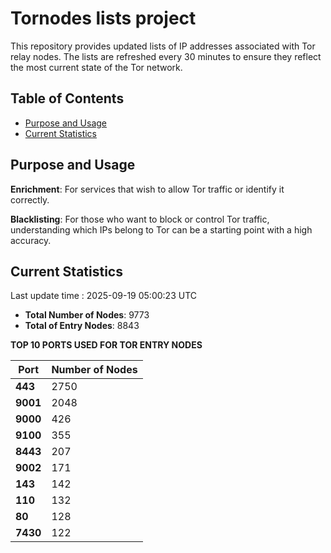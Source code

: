 # Tornodes lists project

This repository provides updated lists of IP addresses associated with Tor relay nodes. The lists are refreshed every 30 minutes to ensure they reflect the most current state of the Tor network.

## Table of Contents

- [Purpose and Usage](#purpose-and-usage)
- [Current Statistics](#current-statistics)


## Purpose and Usage

**Enrichment**: For services that wish to allow Tor traffic or identify it correctly.

**Blacklisting**: For those who want to block or control Tor traffic, understanding which IPs belong to Tor can be a starting point with a high accuracy.

## Current Statistics

Last update time : 2025-09-19 05:00:23 UTC

- **Total Number of Nodes**: 9773
- **Total of Entry Nodes**: 8843

**TOP 10 PORTS USED FOR TOR ENTRY NODES**

| **Port** | **Number of Nodes** |
|------|-----------------|
| **443**   | 2750  |
| **9001**   | 2048  |
| **9000**   | 426  |
| **9100**   | 355  |
| **8443**   | 207  |
| **9002**   | 171  |
| **143**   | 142  |
| **110**   | 132  |
| **80**   | 128  |
| **7430**   | 122  |

